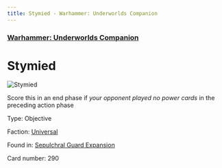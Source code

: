 ```yaml
---
title: Stymied - Warhammer: Underworlds Companion
---
```


### [Warhammer: Underworlds Companion](https://guidokessels.github.io/wh-underworlds)

  

# Stymied

![Stymied](https://warhammerunderworlds.com/wp-content/uploads/sites/6/2017/12/290_ENG-Stymied.png)

Score this in an end phase if <i>your opponent played no power cards</i> in the preceding action phase

Type: Objective

Faction: [Universal](https://guidokessels.github.io/wh-underworlds/factions/universal)

Found in: [Sepulchral Guard Expansion](https://guidokessels.github.io/wh-underworlds/locations/sepulchral-guard-expansion)

Card number: 290
